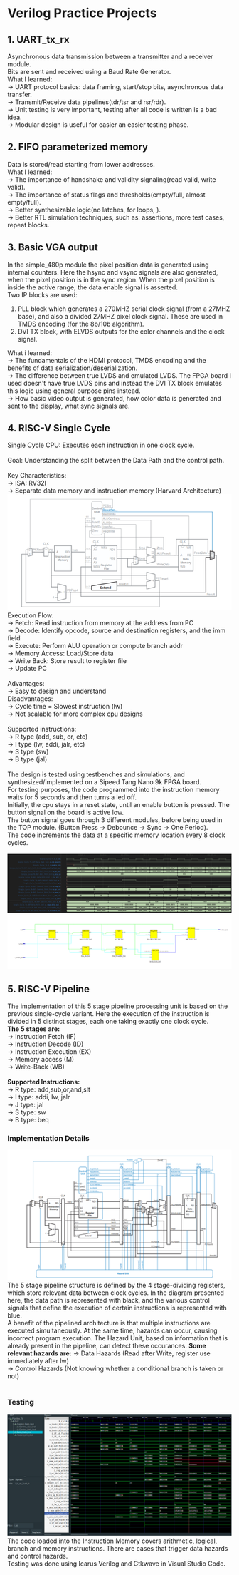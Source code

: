 # Verilog Practice Projects

## 1. UART_tx_rx
Asynchronous data transmission between a transmitter and a receiver module.<br>
Bits are sent and received using a Baud Rate Generator.<br>
What I learned: <br>
-> UART protocol basics: data framing, start/stop bits, asynchronous data transfer.<br>
-> Transmit/Receive data pipelines(tdr/tsr and rsr/rdr).<br>
-> Unit testing is very important, testing after all code is written is a bad idea.<br>
-> Modular design is useful for easier an easier testing phase.<br>

## 2. FIFO parameterized memory
Data is stored/read starting from lower addresses.<br>
What I learned: <br>
-> The importance of handshake and validity signaling(read valid, write valid).<br>
-> The importance of status flags and thresholds(empty/full, almost empty/full).<br>
-> Better synthesizable logic(no latches, for loops, ).<br>
-> Better RTL simulation techniques, such as: assertions, more test cases, repeat blocks.<br>

## 3. Basic VGA output
In the simple_480p module the pixel position data is generated using internal counters. Here the hsync and vsync signals are also generated, when the pixel position is in the sync region. When the pixel position is inside the active range, the data enable signal is asserted.<br>
Two IP blocks are used: <br>
1. PLL block which generates a 270MHZ serial clock signal (from a 27MHZ base), and also a divided 27MHZ pixel clock signal. These are used in TMDS encoding (for the 8b/10b algorithm).<br>
2. DVI TX block, with ELVDS outputs for the color channels and the clock signal.<br>

What i learned: <br>
-> The fundamentals of the HDMI protocol, TMDS encoding and the benefits of data serialization/deserialization.<br>
-> The difference between true LVDS and emulated LVDS. The FPGA board I used doesn't have true LVDS pins and instead the DVI TX block emulates this logic using general purpose pins instead.<br>
-> How basic video output is generated, how color data is generated and sent to the display, what sync signals are.<br>

## 4. RISC-V Single Cycle
Single Cycle CPU: Executes each instruction in one clock cycle.<br>
<br>
Goal: Understanding the split between the Data Path and the control path.<br>
<br>
Key Characteristics:<br>
-> ISA: RV32I<br>
-> Separate data memory and instruction memory (Harvard Architecture)<br>
![Block diagram](./Single_Cycle/Others/SingleCycle.png)
<br>
Execution Flow:<br>
-> Fetch: Read instruction from memory at the address from PC<br>
-> Decode: Identify opcode, source and destination registers, and the imm field<br>
-> Execute: Perform ALU operation or compute branch addr<br>
-> Memory Access: Load/Store data<br>
-> Write Back: Store result to register file<br>
-> Update PC<br>
<br>
Advantages:<br>
-> Easy to design and understand<br>
Disadvantages:<br>
-> Cycle time = Slowest instruction (lw)<br>
-> Not scalable for more complex cpu designs<br>
<br>
Supported instructions:<br>
-> R type (add, sub, or, etc)<br>
-> I type (lw, addi, jalr, etc)<br>
-> S type (sw)<br>
-> B type (jal)<br>
<br>
The design is tested using testbenches and simulations, and synthesized/implemented on a Sipeed Tang Nano 9k FPGA board.<br>
For testing purposes, the code programmed into the instruction memory waits for 5 seconds and then turns a led off.<br>
Initially, the cpu stays in a reset state, until an enable button is pressed. The button signal on the board is active low.<br>
The button signal goes through 3 different modules, before being used in the TOP module. (Button Press -> Debounce -> Sync -> One Period).<br>
The code increments the data at a specific memory location every 8 clock cycles.<br>
<br>
![Simulation for the Verilog code](./Single_Cycle/Others/Simulation_Waveform.png)
<br>
![Schematic general view](./Single_Cycle/Others/SchematicGeneralView.webp)
<br>

## 5. RISC-V Pipeline 
The implementation of this 5 stage pipeline processing unit is based on the previous single-cycle variant. Here the execution of the instruction is divided in 5 distinct stages, each one taking exactly one clock cycle.<br>
**The 5 stages are:**<br>
-> Instruction Fetch (IF)<br>
-> Instruction Decode (ID)<br>
-> Instruction Execution (EX)<br>
-> Memory access (M)<br>
-> Write-Back (WB)<br>
<br>
**Supported Instructions:**<br>
-> R type: add,sub,or,and,slt<br>
-> I type: addi, lw, jalr<br>
-> J type: jal<br>
-> S type: sw<br>
-> B type: beq<br>

### Implementation Details
![Implementation diagram](./Pipeline/Others/Pipeline.png)
The 5 stage pipeline structure is defined by the 4 stage-dividing registers, which store relevant data between clock cycles. In the diagram presented here, the data path is represented with black, and the various control signals that define the execution of certain instructions is represented with blue.<br>
A benefit of the pipelined architecture is that multiple instructions are executed simultaneously. At the same time, hazards can occur, causing incorrect program execution. The Hazard Unit, based on information that is already present in the pipeline, can detect these occurances.
**Some relevant hazards are:**
-> Data Hazards (Read after Write, register use immediately after lw)<br>
-> Control Hazards (Not knowing whether a conditional branch is taken or not)<br>
<br>

### Testing
![Testing waveform](./Pipeline/Others/waveform_1.png)
The code loaded into the Instruction Memory covers arithmetic, logical, branch and memory instructions. There are cases that trigger data hazards and control hazards.<br>
Testing was done using Icarus Verilog and Gtkwave in Visual Studio Code.<br>
